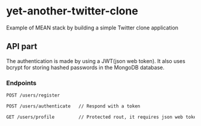 # yet-another-twitter-clone
Example of MEAN stack by building a simple Twitter clone application


## API part

The authentication is made by using a JWT(json web token). It also uses bcrypt for storing hashed passwords in the MongoDB database.

### Endpoints
```bash
POST /users/register
```

```bash
POST /users/authenticate   // Respond with a token
```

```bash
GET /users/profile         // Protected rout, it requires json web token to authorize
```
